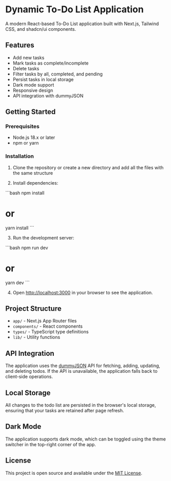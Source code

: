 # Dynamic To-Do List Application

A modern React-based To-Do List application built with Next.js, Tailwind CSS, and shadcn/ui components.

## Features

- Add new tasks
- Mark tasks as complete/incomplete
- Delete tasks
- Filter tasks by all, completed, and pending
- Persist tasks in local storage
- Dark mode support
- Responsive design
- API integration with dummyJSON

## Getting Started

### Prerequisites

- Node.js 18.x or later
- npm or yarn

### Installation

1. Clone the repository or create a new directory and add all the files with the same structure

2. Install dependencies:

\`\`\`bash
npm install
# or
yarn install
\`\`\`

3. Run the development server:

\`\`\`bash
npm run dev
# or
yarn dev
\`\`\`

4. Open [http://localhost:3000](http://localhost:3000) in your browser to see the application.

## Project Structure

- `app/` - Next.js App Router files
- `components/` - React components
- `types/` - TypeScript type definitions
- `lib/` - Utility functions

## API Integration

The application uses the [dummyJSON](https://dummyjson.com/docs/todos) API for fetching, adding, updating, and deleting todos. If the API is unavailable, the application falls back to client-side operations.

## Local Storage

All changes to the todo list are persisted in the browser's local storage, ensuring that your tasks are retained after page refresh.

## Dark Mode

The application supports dark mode, which can be toggled using the theme switcher in the top-right corner of the app.

## License

This project is open source and available under the [MIT License](LICENSE).
